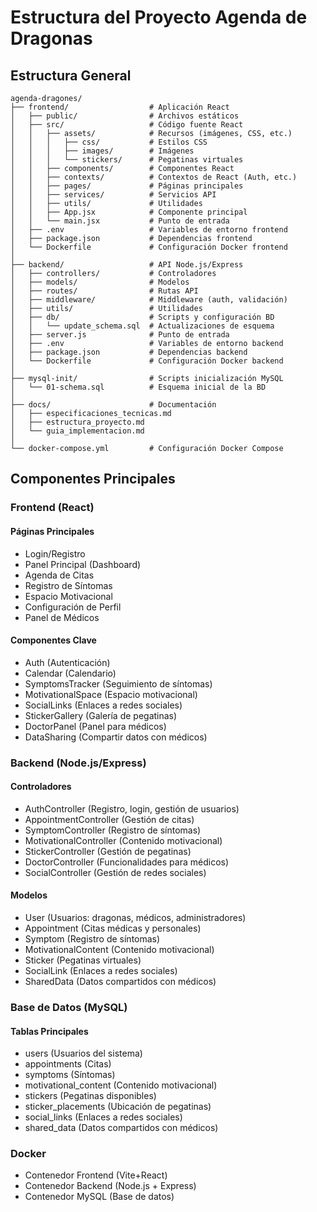 # Estructura del Proyecto Agenda de Dragonas

## Estructura General

```
agenda-dragones/
├── frontend/                  # Aplicación React
│   ├── public/                # Archivos estáticos
│   ├── src/                   # Código fuente React
│   │   ├── assets/            # Recursos (imágenes, CSS, etc.)
│   │   │   ├── css/           # Estilos CSS
│   │   │   ├── images/        # Imágenes
│   │   │   └── stickers/      # Pegatinas virtuales
│   │   ├── components/        # Componentes React
│   │   ├── contexts/          # Contextos de React (Auth, etc.)
│   │   ├── pages/             # Páginas principales
│   │   ├── services/          # Servicios API
│   │   ├── utils/             # Utilidades
│   │   ├── App.jsx            # Componente principal
│   │   └── main.jsx           # Punto de entrada
│   ├── .env                   # Variables de entorno frontend
│   ├── package.json           # Dependencias frontend
│   └── Dockerfile             # Configuración Docker frontend
│
├── backend/                   # API Node.js/Express
│   ├── controllers/           # Controladores
│   ├── models/                # Modelos
│   ├── routes/                # Rutas API
│   ├── middleware/            # Middleware (auth, validación)
│   ├── utils/                 # Utilidades
│   ├── db/                    # Scripts y configuración BD
│   │   └── update_schema.sql  # Actualizaciones de esquema
│   ├── server.js              # Punto de entrada
│   ├── .env                   # Variables de entorno backend
│   ├── package.json           # Dependencias backend
│   └── Dockerfile             # Configuración Docker backend
│
├── mysql-init/                # Scripts inicialización MySQL
│   └── 01-schema.sql          # Esquema inicial de la BD
│
├── docs/                      # Documentación
│   ├── especificaciones_tecnicas.md
│   ├── estructura_proyecto.md
│   └── guia_implementacion.md
│
└── docker-compose.yml         # Configuración Docker Compose
```

## Componentes Principales

### Frontend (React)

#### Páginas Principales
- Login/Registro
- Panel Principal (Dashboard)
- Agenda de Citas
- Registro de Síntomas
- Espacio Motivacional
- Configuración de Perfil
- Panel de Médicos

#### Componentes Clave
- Auth (Autenticación)
- Calendar (Calendario)
- SymptomsTracker (Seguimiento de síntomas)
- MotivationalSpace (Espacio motivacional)
- SocialLinks (Enlaces a redes sociales)
- StickerGallery (Galería de pegatinas)
- DoctorPanel (Panel para médicos)
- DataSharing (Compartir datos con médicos)

### Backend (Node.js/Express)

#### Controladores
- AuthController (Registro, login, gestión de usuarios)
- AppointmentController (Gestión de citas)
- SymptomController (Registro de síntomas)
- MotivationalController (Contenido motivacional)
- StickerController (Gestión de pegatinas)
- DoctorController (Funcionalidades para médicos)
- SocialController (Gestión de redes sociales)

#### Modelos
- User (Usuarios: dragonas, médicos, administradores)
- Appointment (Citas médicas y personales)
- Symptom (Registro de síntomas)
- MotivationalContent (Contenido motivacional)
- Sticker (Pegatinas virtuales)
- SocialLink (Enlaces a redes sociales)
- SharedData (Datos compartidos con médicos)

### Base de Datos (MySQL)

#### Tablas Principales
- users (Usuarios del sistema)
- appointments (Citas)
- symptoms (Síntomas)
- motivational_content (Contenido motivacional)
- stickers (Pegatinas disponibles)
- sticker_placements (Ubicación de pegatinas)
- social_links (Enlaces a redes sociales)
- shared_data (Datos compartidos con médicos)

### Docker

- Contenedor Frontend (Vite+React)
- Contenedor Backend (Node.js + Express)
- Contenedor MySQL (Base de datos)
